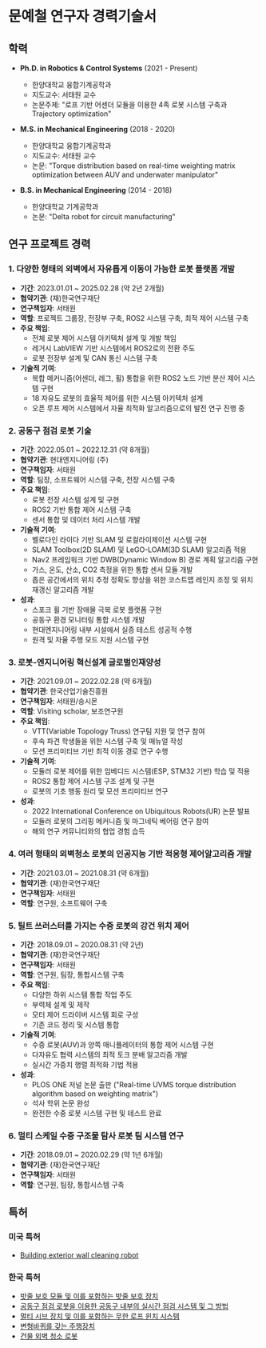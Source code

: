# 문예철 연구자 경력기술서

## 학력
- **Ph.D. in Robotics & Control Systems** (2021 - Present)
  - 한양대학교 융합기계공학과
  - 지도교수: 서태원 교수
  - 논문주제: "로프 기반 어센더 모듈을 이용한 4족 로봇 시스템 구축과 Trajectory optimization"

- **M.S. in Mechanical Engineering** (2018 - 2020)
  - 한양대학교 융합기계공학과
  - 지도교수: 서태원 교수
  - 논문: "Torque distribution based on real-time weighting matrix optimization between AUV and underwater manipulator"

- **B.S. in Mechanical Engineering** (2014 - 2018)
  - 한양대학교 기계공학과
  - 논문: "Delta robot for circuit manufacturing"

## 연구 프로젝트 경력

### 1. 다양한 형태의 외벽에서 자유롭게 이동이 가능한 로봇 플랫폼 개발
- **기간**: 2023.01.01 ~ 2025.02.28 (약 2년 2개월)
- **협약기관**: (재)한국연구재단
- **연구책임자**: 서태원
- **역할**: 프로젝트 그룹장, 전장부 구축, ROS2 시스템 구축, 최적 제어 시스템 구축
- **주요 책임**:
  - 전체 로봇 제어 시스템 아키텍처 설계 및 개발 책임
  - 레거시 LabVIEW 기반 시스템에서 ROS2로의 전환 주도
  - 로봇 전장부 설계 및 CAN 통신 시스템 구축
- **기술적 기여**:
  - 복합 메커니즘(어센더, 레그, 휠) 통합을 위한 ROS2 노드 기반 분산 제어 시스템 구현
  - 18 자유도 로봇의 효율적 제어를 위한 시스템 아키텍처 설계
  - 오픈 루프 제어 시스템에서 자율 최적화 알고리즘으로의 발전 연구 진행 중

### 2. 공동구 점검 로봇 기술
- **기간**: 2022.05.01 ~ 2022.12.31 (약 8개월)
- **협약기관**: 현대엔지니어링 (주)
- **연구책임자**: 서태원
- **역할**: 팀장, 소프트웨어 시스템 구축, 전장 시스템 구축
- **주요 책임**:
  - 로봇 전장 시스템 설계 및 구현
  - ROS2 기반 통합 제어 시스템 구축
  - 센서 통합 및 데이터 처리 시스템 개발
- **기술적 기여**:
  - 벨로다인 라이다 기반 SLAM 및 로컬라이제이션 시스템 구현
  - SLAM Toolbox(2D SLAM) 및 LeGO-LOAM(3D SLAM) 알고리즘 적용
  - Nav2 프레임워크 기반 DWB(Dynamic Window B) 경로 계획 알고리즘 구현
  - 가스, 온도, 산소, CO2 측정을 위한 통합 센서 모듈 개발
  - 좁은 공간에서의 위치 추정 정확도 향상을 위한 코스트맵 레인지 조정 및 위치 재갱신 알고리즘 개발
- **성과**:
  - 스포크 휠 기반 장애물 극복 로봇 플랫폼 구현
  - 공동구 환경 모니터링 통합 시스템 개발
  - 현대엔지니어링 내부 시설에서 실증 테스트 성공적 수행
  - 원격 및 자율 주행 모드 지원 시스템 구현

### 3. 로봇-엔지니어링 혁신설계 글로벌인재양성
- **기간**: 2021.09.01 ~ 2022.02.28 (약 6개월)
- **협약기관**: 한국산업기술진흥원
- **연구책임자**: 서태원/송시몬
- **역할**: Visiting scholar, 보조연구원
- **주요 책임**:
  - VTT(Variable Topology Truss) 연구팀 지원 및 연구 참여
  - 후속 파견 학생들을 위한 시스템 구축 및 매뉴얼 작성
  - 모션 프리미티브 기반 최적 이동 경로 연구 수행
- **기술적 기여**:
  - 모듈러 로봇 제어를 위한 임베디드 시스템(ESP, STM32 기반) 학습 및 적용
  - ROS2 통합 제어 시스템 구조 설계 및 구현
  - 로봇의 기초 행동 원리 및 모션 프리미티브 연구
- **성과**:
  - 2022 International Conference on Ubiquitous Robots(UR) 논문 발표
  - 모듈러 로봇의 그리핑 메커니즘 및 마그네틱 베어링 연구 참여
  - 해외 연구 커뮤니티와의 협업 경험 습득

### 4. 여러 형태의 외벽청소 로봇의 인공지능 기반 적응형 제어알고리즘 개발
- **기간**: 2021.03.01 ~ 2021.08.31 (약 6개월)
- **협약기관**: (재)한국연구재단
- **연구책임자**: 서태원
- **역할**: 연구원, 소프트웨어 구축

### 5. 틸트 쓰러스터를 가지는 수중 로봇의 강건 위치 제어
- **기간**: 2018.09.01 ~ 2020.08.31 (약 2년)
- **협약기관**: (재)한국연구재단
- **연구책임자**: 서태원
- **역할**: 연구원, 팀장, 통합시스템 구축
- **주요 책임**:
  - 다양한 하위 시스템 통합 작업 주도
  - 부력체 설계 및 제작
  - 모터 제어 드라이버 시스템 회로 구성
  - 기존 코드 정리 및 시스템 통합
- **기술적 기여**:
  - 수중 로봇(AUV)과 양쪽 매니퓰레이터의 통합 제어 시스템 구현
  - 다자유도 협력 시스템의 최적 토크 분배 알고리즘 개발
  - 실시간 가중치 행렬 최적화 기법 적용
- **성과**:
  - PLOS ONE 저널 논문 출판 ("Real-time UVMS torque distribution algorithm based on weighting matrix")
  - 석사 학위 논문 완성
  - 완전한 수중 로봇 시스템 구현 및 테스트 완료

### 6. 멀티 스케일 수중 구조물 탐사 로봇 팀 시스템 연구
- **기간**: 2018.09.01 ~ 2020.02.29 (약 1년 6개월)
- **협약기관**: (재)한국연구재단
- **연구책임자**: 서태원
- **역할**: 연구원, 팀장, 통합시스템 구축

## 특허

### 미국 특허
- [Building exterior wall cleaning robot](https://patents.google.com/patent/US20240217092A1/en)

### 한국 특허
- [밧줄 보호 모듈 및 이를 포함하는 밧줄 보호 장치](https://doi.org/10.8080/1020220059195)
- [공동구 점검 로봇을 이용한 공동구 내부의 실시간 점검 시스템 및 그 방법](https://doi.org/10.8080/1020230122928)
- [멀티 시브 장치 및 이를 포함하는 무한 로프 윈치 시스템](https://doi.org/10.8080/1020220002870)
- [변형바퀴를 갖는 주행장치](https://doi.org/10.8080/1020190085132)
- [건물 외벽 청소 로봇](https://doi.org/10.8080/1020210065790)

